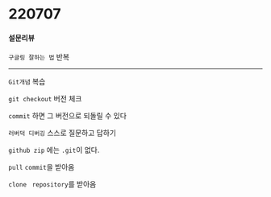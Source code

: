 # 220707

#### 설문리뷰

`구글링 잘하는 법` 반복

---

`Git개념` 복습

`git checkout` 버전 체크

`commit` 하면 그 버전으로 되돌릴 수 있다

`러버덕 디버깅` 스스로 질문하고 답하기

`github zip` 에는 `.git`이 없다.

`pull` `commit`을 받아옴

`clone` ` repository`를 받아옴